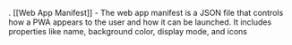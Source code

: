 . [[Web App Manifest]] - The web app manifest is a JSON file that controls how a PWA appears to the user and how it can be launched. It includes properties like name, background color, display mode, and icons